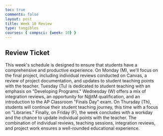 ```yaml
---
toc: true
comments: false
layout: post
title: Week 10 Review
type: tangibles
courses: { compsci: {week: 10} }
---
```


## Review Ticket

This week's schedule is designed to ensure that students have a comprehensive and productive experience. On Monday (M), we'll focus on the final project, including individual reviews conducted on Canvas, a review of project documentation, and updates to student teaching points with the teacher. Tuesday (Tu) is dedicated to student teaching with an emphasis on "Developing Programs." Wednesday (W) offers a mix of integration reviews, an opportunity for N@tM qualification, and an introduction to the AP Classroom "Finals Day" exam. On Thursday (Th), students will continue their student teaching journey, this time with a focus on "Libraries." Finally, on Friday (F), the week concludes with a workday and the chance to update individual points with the teacher. The combination of individual reviews, teaching sessions, integration reviews, and project work ensures a well-rounded educational experience.
